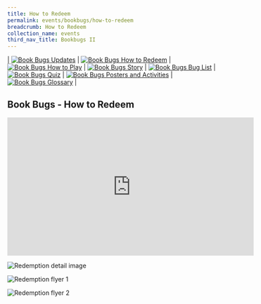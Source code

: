 ```yaml
---
title: How to Redeem
permalink: events/bookbugs/how-to-redeem
breadcrumb: How to Redeem
collection_name: events
third_nav_title: Bookbugs II
---
```


| [![Book Bugs Updates](/images/events/bookbugs/Vikus-Updates.png)](/events/bookbugs/bookbugs-main) | [![Book Bugs How to Redeem](/images/events/bookbugs/Iyern-GX-How-to-Redeem.png)](/events/bookbugs/how-to-redeem) | [![Book Bugs How to Play](/images/events/bookbugs/Molder-How-to-Play.png)](/events/bookbugs/how-to-play) | [![Book Bugs Story](/images/events/bookbugs/Valeria-Story.png)](/events/bookbugs/story)
| [![Book Bugs Bug List](/images/events/bookbugs/Nym9-Bug-List.png)](/events/bookbugs/bug-list) | [![Book Bugs Quiz](/images/events/bookbugs/Cybug-Quiz.png)](/events/bookbugs/quiz) | [![Book Bugs Posters and Activities](/images/events/bookbugs/Book-Bugs-II-dR-Buttons-merigold.png)](/events/bookbugs/posters-and-activities) | [![Book Bugs Glossary](/images/events/bookbugs/Book-Bugs-II-dR-Buttons-glossary.png)](/events/bookbugs/glossary) |

## Book Bugs - How to Redeem

<iframe width="560" height="315" src="https://www.youtube.com/embed/vaP7p8fpYXY" frameborder="0" allow="accelerometer; autoplay; clipboard-write; encrypted-media; gyroscope; picture-in-picture" allowfullscreen></iframe>

![Redemption detail image](/images/events/bookbugs/Redemption-Details.jpg)

![Redemption flyer 1](/images/events/bookbugs/Redemption-Flyer-pg1-1.png)

![Redemption flyer 2](/images/events/bookbugs/Redemption-Flyer-pg2-1.png)